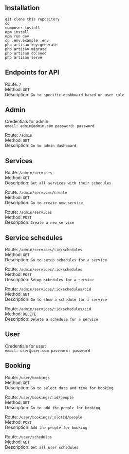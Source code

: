 ## Installation

<p>
    <code>git clone this repository</code>
    <br>
    <code>cd</code>
    <br>
    <code>composer install</code>
    <br>
    <code>npm install</code>
    <br>
    <code>npm run dev</code>
    <br>
    <code>cp .env.example .env</code>
    <br>
    <code>php artisan key:generate</code>
    <br>
    <code>php artisan migrate</code>
    <br>
    <code>php artisan db:seed</code>
    <br>
    <code>php artisan serve</code>
</p>


## Endpoints for API
<p>
    Route: <code>/</code>
    <br>
    Method: <code>GET</code>
    <br>
    Description: <code>Go to specific dashboard based on user role</code>
</p>

## Admin

<p>
    Credentials for admin:
    <br>
    <code>email: admin@admin.com password: password</code>
</p>

<p>
    Route: <code>/admin</code>
    <br>
    Method: <code>GET</code>
    <br>
    Description: <code>Go to admin dashboard</code>
</p>

## Services
<p>
    Route: <code>/admin/services</code>
    <br>
    Method: <code>GET</code>
    <br>
    Description: <code>Get all services with their schedules</code>
</p>

<p>
    Route: <code>/admin/services/create</code>
    <br>
    Method: <code>GET</code>
    <br>
    Description: <code>Go to create new service</code>
</p>

<p>
    Route: <code>/admin/services</code>
    <br>
    Method: <code>POST</code>
    <br>
    Description: <code>Create a new service</code>
</p>


## Service schedules
<p>
    Route: <code>/admin/services/:id/schedules</code>
    <br>
    Method: <code>GET</code>
    <br>
    Description: <code>Go to setup schedules for a service</code>
</p>

<p>
    Route: <code>/admin/services/:id/schedules</code>
    <br>
    Method: <code>POST</code>
    <br>
    Description: <code>Setup schedules for a service</code>
</p>

<p>
    Route: <code>/admin/services/:id/schedules/:id</code>
    <br>
    Method: <code>GET</code>
    <br>
    Description: <code>Go to show a schedule for a service</code>
</p>

<p>
    Route: <code>/admin/services/:id/schedules/:id</code>
    <br>
    Method: <code>DELETE</code>
    <br>
    Description: <code>Delete a schedule for a service</code>
</p>


## User

<p>
    Credentials for user:
    <br>
    <code>email: user@user.com password: password</code>
</p>

## Booking

<p>
    Route: <code>/user/bookings</code>
    <br>
    Method: <code>GET</code>
    <br>
    Description: <code>Go to select date and time for booking</code>
</p>

<p>
    Route: <code>/user/bookings/:id/people</code>
    <br>
    Method: <code>GET</code>
    <br>
    Description: <code>Go to add the people for booking</code>
</p>

<p>
    Route: <code>/user/bookings/:slotId/people</code>
    <br>
    Method: <code>POST</code>
    <br>
    Description: <code>Add the people for booking</code>
</p>

<p>
    Route: <code>/user/schedules</code>
    <br>
    Method: <code>GET</code>
    <br>
    Description: <code>Get all user schedules</code>
</p>